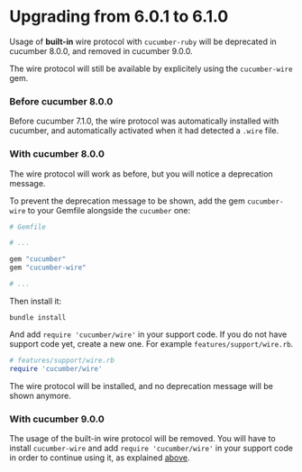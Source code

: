 # Upgrading from 6.0.1 to 6.1.0

Usage of **built-in** wire protocol with `cucumber-ruby` will be deprecated in cucumber
8.0.0, and removed in cucumber 9.0.0.

The wire protocol will still be available by explicitely using the `cucumber-wire`
gem.

### Before cucumber 8.0.0

Before cucumber 7.1.0, the wire protocol was automatically installed with cucumber,
and automatically activated when it had detected a `.wire` file.

### With cucumber 8.0.0

The wire protocol will work as before, but you will notice a deprecation message.

To prevent the deprecation message to be shown, add the gem `cucumber-wire` to your
Gemfile alongside the `cucumber` one:

```ruby
# Gemfile

# ...

gem "cucumber"
gem "cucumber-wire"

# ...

```

Then install it:

```shell
bundle install
```

And add `require 'cucumber/wire'` in your support code. If you do not have support
code yet, create a new one. For example `features/support/wire.rb`.

```ruby
# features/support/wire.rb
require 'cucumber/wire'
```

The wire protocol will be installed, and no deprecation message will be shown anymore.

### With cucumber 9.0.0

The usage of the built-in wire protocol will be removed. You will have to install
`cucumber-wire` and add `require 'cucumber/wire'` in your support code in order
to continue using it, as explained [above](#with-cucumber-800).
